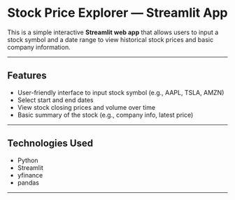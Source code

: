 # Stock Price Explorer — Streamlit App

This is a simple interactive **Streamlit web app** that allows users to input a stock symbol and a date range to view historical stock prices and basic company information.

---

## Features

- User-friendly interface to input stock symbol (e.g., AAPL, TSLA, AMZN)
- Select start and end dates
- View stock closing prices and volume over time
- Basic summary of the stock (e.g., company info, latest price)

---

## Technologies Used

- Python
- Streamlit
- yfinance
- pandas

---

